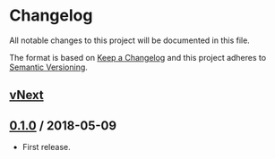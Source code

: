 # Changelog
All notable changes to this project will be documented in this file.

The format is based on [Keep a Changelog](http://keepachangelog.com/en/1.0.0/)
and this project adheres to [Semantic Versioning](http://semver.org/spec/v2.0.0.html).

## [vNext]

## [0.1.0] / 2018-05-09
- First release.

[vNext]: https://github.com/arodus/nuke-azure-cli/compare/0.1.0...HEAD
[0.1.0]: https://github.com/arodus/nuke-azure-cli/tree/0.1.0

